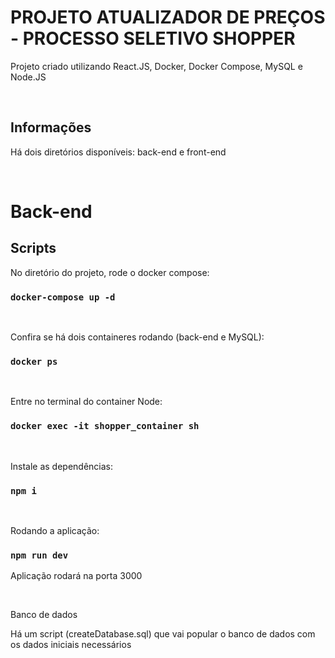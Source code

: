 # PROJETO ATUALIZADOR DE PREÇOS - PROCESSO SELETIVO SHOPPER
Projeto criado utilizando React.JS, Docker, Docker Compose, MySQL e Node.JS 

<br/>

## Informações

Há dois diretórios disponíveis: back-end e front-end

<br/>

# Back-end

## Scripts

No diretório do projeto, rode o docker compose:

### `docker-compose up -d`

<br/>

Confira se há dois containeres rodando (back-end e MySQL):

### `docker ps`

<br/>

Entre no terminal do container Node:

### `docker exec -it shopper_container sh`

<br/>

Instale as dependências:

### `npm i`

<br/>

Rodando a aplicação:

### `npm run dev`
Aplicação rodará na porta 3000

<br/>

Banco de dados

Há um script (createDatabase.sql) que vai popular o banco de dados com os dados iniciais necessários

<br/>
